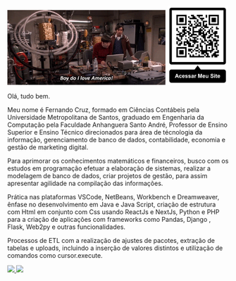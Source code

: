 <img height = "170em" src= Engenhariadascoisas.gif/>   <img height = "180em" src =qrcode.site.pessoal.png/>

   
Olá, tudo bem.

Meu nome é Fernando Cruz, formado em Ciências Contábeis pela Universidade Metropolitana de Santos, graduado em Engenharia da Computação pela Faculdade Anhanguera Santo André, Professor de Ensino Superior e Ensino Técnico direcionados para área de técnologia da informação, gerenciamento de banco de dados, contabilidade, economia e gestão de marketing digital.

Para aprimorar os conhecimentos matemáticos e financeiros, busco com os estudos em programação efetuar a elaboração de sistemas, realizar a modelagem de banco de dados, criar projetos de gestão, para assim apresentar agilidade na compilação das informações.

Prática nas plataformas VSCode, NetBeans, Workbench e Dreamweaver, ênfase no desenvolvimento em Java e Java Script, criação de estrutura com Html em conjunto com Css usando ReactJs e NextJs, Python e PHP para a criação de aplicações com frameworks como Pandas, Django , Flask, Web2py e outras funcionalidades.

Processos de ETL com a realização de ajustes de pacotes, extração de tabelas e uploads, incluindo a inserção de valores distintos e utilização de comandos como cursor.execute.

<div>
  <a href="https://github.com/Nandotecno">
  <img height = "180em" src = "https://github-readme-stats.vercel.app/api?username=Nandotecno&show_icons=true&theme=dark&include_all_commits=true&count_private=true" />
  <img height = "180em" src = "https://github-readme-stats.vercel.app/api/top-langs/?username=Nandotecno&layout=compact&langs_count=7&theme=dark" />
</div>
